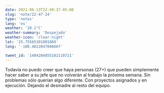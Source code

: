 ```yaml
---
date: 2021-06-13T22:49:37-05:00
slug: 'note/22-47-24'
type: 'notes'
lang: 'es'
weather: '28.1°C'
weather-summary: 'Despejado'
weather-icon: 'clear-night'
lat: '25.75565301801869'
long: '-100.4022047046667'

tweet_id: '1404284855182110721'
---
```

Todavía no puedo creer que haya personas (27+) que pueden simplemente hacer saber a su jefe que no volverán al trabajo la próxima semana. Sin problemas sólo querían algo diferente. Con proyectos asignados y en ejecución. Dejando el desmadre al resto del equipo.